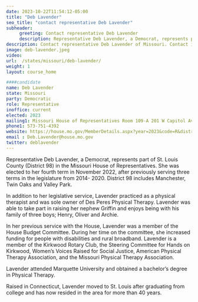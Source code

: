 ```yaml
---
date: 2023-10-22T11:54:12-05:00
title: "Deb Lavender"
seo_title: "contact representative Deb Lavender"
subheader:
     greeting: Contact representative Deb Lavender
     description: Representative Deb Lavender, a Democrat, represents part of St. Louis County (District 98) in the Missouri House of Representatives. She was elected to her fourth term in November 2022, after previously serving three terms in the legislature from 2014- 2020. District 98 includes Manchester, Twin Oaks and Valley Park.
description: Contact representative Deb Lavender of Missouri. Contact information for Deb Lavender includes email address, phone number, and mailing address.
image: deb-lavender.jpeg
video:
url:  /states/missouri/deb-lavender/
weight: 1
layout: course_home

####candidate
name: Deb Lavender
state: Missouri
party: Democratic
role: Representative
inoffice: current
elected: 2023
mailing1: Missouri House of Representatives Room 109-A 201 W Capitol Ave Jefferson City, MO 65101
phone1: 573-751-4392
website: https://house.mo.gov/MemberDetails.aspx?year=2023&code=R&district=098/
email : Deb.Lavender@house.mo.gov
twitter: deblavender
---
```


Representative Deb Lavender, a Democrat, represents part of St. Louis County (District 98) in the Missouri House of Representatives. She was elected to her fourth term in November 2022, after previously serving three terms in the legislature from 2014- 2020. District 98 includes Manchester, Twin Oaks and Valley Park.

In addition to her legislative service, Lavender practiced as a physical therapist and was sole owner of Des Peres Physical Therapy. Lavender was able to take part in raising her nephew Griffin and enjoys being with his family of three boys; Henry, Oliver and Archie.

In her previous service with the House, Lavender was a member of the House Budget Committee. During her time on the committee, she increased funding for people with disabilities and rural broadband.
Lavender is a member of the Kirkwood Rotary Club, the Steering Committee for Hands on Kirkwood, Women’s Voices Raised for Social Justice, American Physical Therapy Association, and the Missouri Physical Therapy Association.

Lavender attended Marquette University and obtained a bachelor’s degree in Physical Therapy.

Raised in Connecticut, Lavender moved to St. Louis after graduating from college and has now resided in the area for more than 40 years.

